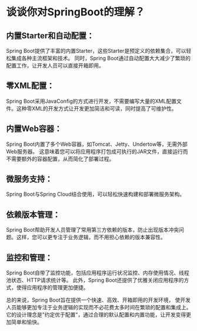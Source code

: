 # 谈谈你对SpringBoot的理解？


## 内置Starter和自动配置： 

Spring Boot提供了丰富的内置Starter，这些Starter是预定义的依赖集合，可以轻松集成各种主流框架和技术。
同时，Spring Boot通过自动配置大大减少了繁琐的配置工作，让开发人员可以直接开箱即用。

## 零XML配置： 

Spring Boot采用JavaConfig的方式进行开发，不需要编写大量的XML配置文件。这种零XML的开发方式让开发更加简洁和可读，同时提高了可维护性。

## 内置Web容器： 

Spring Boot内置了多个Web容器，如Tomcat、Jetty、Undertow等，无需外部Web服务器。
这意味着您可以将应用程序打包成可执行的JAR文件，直接运行而不需要额外的容器配置，从而简化了部署过程。

## 微服务支持： 

Spring Boot与Spring Cloud结合使用，可以轻松快速构建和部署微服务架构。

## 依赖版本管理： 

Spring Boot帮助开发人员管理了常用第三方依赖的版本，防止出现版本冲突问题。这样，您可以更专注于业务逻辑，而不用担心依赖的版本兼容性。

## 监控和管理： 

Spring Boot自带了监控功能，包括应用程序运行状况监控、内存使用情况、线程池状态、HTTP请求统计等。
此外，Spring Boot还提供了优雅关闭应用程序的方式，使得应用程序的管理更加便捷。

总的来说，Spring Boot旨在提供一个快速、高效、开箱即用的开发环境，
使开发人员能够更加专注于业务逻辑的实现而不必花费太多时间在繁琐的配置和集成上。
它的设计理念是"约定优于配置"，通过合理的默认配置和内置功能，让开发变得更加简单和愉快。



